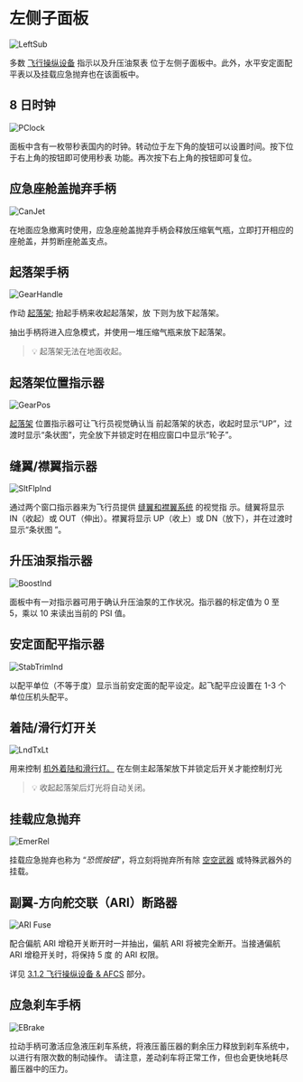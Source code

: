 # 左侧子面板

![LeftSub](../../img/pilot_left_sub_panel_overview.jpg)

多数 [飞行操纵设备](../../systems/flight_controls_gear/gear_ground_handling.md) 指示以及升压油泵表
位于左侧子面板中。此外，水平安定面配平表以及挂载应急抛弃也在该面板中。

## 8 日时钟

![PClock](../../img/pilot_clock.jpg)

面板中含有一枚带秒表国内的时钟。转动位于左下角的旋钮可以设置时间。按下位于右上角的按钮即可使用秒表
功能。再次按下右上角的按钮即可复位。

## 应急座舱盖抛弃手柄

![CanJet](../../img/pilot_emergency_canopy_jettison_handle.jpg)

在地面应急撤离时使用，应急座舱盖抛弃手柄会释放压缩氧气瓶，立即打开相应的座舱盖，并剪断座舱盖支点。

## 起落架手柄

![GearHandle](../../img/pilot_landing_gear_handle.jpg)

作动 [起落架](../../systems/flight_controls_gear/gear_ground_handling.md); 抬起手柄来收起起落架，放
下则为放下起落架。

抽出手柄将进入应急模式，并使用一堆压缩气瓶来放下起落架。

> 💡 起落架无法在地面收起。

## 起落架位置指示器

![GearPos](../../img/pilot_landing_gear_position_indicators.jpg)

[起落架](../../systems/flight_controls_gear/gear_ground_handling.md) 位置指示器可让飞行员视觉确认当
前起落架的状态，收起时显示“UP”，过渡时显示“条状图”，完全放下并锁定时在相应窗口中显示“轮子”。

## 缝翼/襟翼指示器

![SltFlpInd](../../img/pilot_slats_flaps_indicator.jpg)

通过两个窗口指示器来为飞行员提供
[缝翼和襟翼系统](../../systems/flight_controls_gear/flight_controls.md#slats-flap-system) 的视觉指
示。缝翼将显示 IN（收起）或 OUT（伸出）。襟翼将显示 UP（收上）或 DN（放下），并在过渡时显示“条状图
”。

## 升压油泵指示器

![BoostInd](../../img/pilot_boost_pump_indicators.jpg)

面板中有一对指示器可用于确认升压油泵的工作状况。指示器的标定值为 0 至 5，乘以 10 来读出当前的 PSI
值。

## 安定面配平指示器

![StabTrimInd](../../img/pilot_stabilator_trim_indicator.jpg)

以配平单位（不等于度）显示当前安定面的配平设定。起飞配平应设置在 1-3 个单位压机头配平。

## 着陆/滑行灯开关

![LndTxLt](../../img/pilot_landing_taxi_lights.jpg)

用来控制 [机外着陆和滑行灯。](../../systems/lighting.md) 在左侧主起落架放下并锁定后开关才能控制灯光

> 💡 收起起落架后灯光将自动关闭。

## 挂载应急抛弃

![EmerRel](../../img/pilot_external_stores_emergency_release.jpg)

挂载应急抛弃也称为 “_恐慌按钮_”，将立刻将抛弃所有除 [空空武器](../../stores/air_to_air/overview.md)
或特殊武器外的挂载。

## 副翼-方向舵交联（ARI）断路器

![ARI Fuse](../../img/pilot_ari.jpg)

配合偏航 ARI 增稳开关断开时一并抽出，偏航 ARI 将被完全断开。当接通偏航 ARI 增稳开关时，将保持 5 度
的 ARI 权限。

详见
[3.1.2 飞行操纵设备 & AFCS](../../systems/flight_controls_gear/flight_controls.md#aileron-rudder-interconnect-ari)
部分。

## 应急刹车手柄

![EBrake](../../img/pilot_emergency_brake_handle.jpg)

拉动手柄可激活应急液压刹车系统，将液压蓄压器的剩余压力释放到刹车系统中，以进行有限次数的制动操作。
请注意，差动刹车将正常工作，但也会更快地耗尽蓄压器中的压力。

